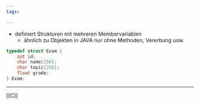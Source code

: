 ```yaml
---
tags:

---
```


- definiert Strukturen mit mehreren Membervariablen
	- ähnlich zu Objekten in JAVA nur ohne Methoden, Vererbung usw.
```C
typedef struct Exam {
	int id;
	char name[256];
	char topic[256];
	float grade;
} Exam;
```

---
[[C]]